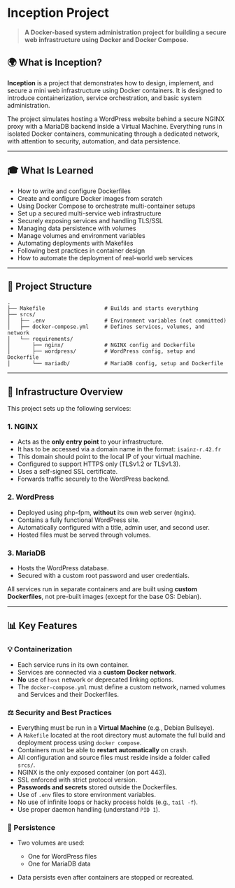 # Inception Project

> **A Docker-based system administration project for building a secure web infrastructure using Docker and Docker Compose.**

## 🌍 What is Inception?

**Inception** is a project that demonstrates how to design, implement, and secure a mini web infrastructure using Docker containers.
It is designed to introduce containerization, service orchestration, and basic system administration.

The project simulates hosting a WordPress website behind a secure NGINX proxy with a MariaDB backend inside a Virtual Machine.
Everything runs in isolated Docker containers, communicating through a dedicated network, with attention to security, automation, and data persistence.

---

## 🎓 What Is Learned

* How to write and configure Dockerfiles
* Create and configure Docker images from scratch
* Using Docker Compose to orchestrate multi-container setups
* Set up a secured multi-service web infrastructure
* Securely exposing services and handling TLS/SSL
* Managing data persistence with volumes
* Manage volumes and environment variables
* Automating deployments with Makefiles
* Following best practices in container design
* How to automate the deployment of real-world web services

---

## 🔧 Project Structure

```
.
├── Makefile                   # Builds and starts everything
├── srcs/
│   ├── .env                   # Environment variables (not committed)
│   ├── docker-compose.yml     # Defines services, volumes, and network
│   └── requirements/
│       ├── nginx/             # NGINX config and Dockerfile
│       ├── wordpress/         # WordPress config, setup and Dockerfile
│       └── mariadb/           # MariaDB config, setup and Dockerfile

```

---

## 🚀 Infrastructure Overview

This project sets up the following services:

### 1. **NGINX**

* Acts as the **only entry point** to your infrastructure.
* It has to be accessed via a domain name in the format: `isainz-r.42.fr`
* This domain should point to the local IP of your virtual machine.
* Configured to support HTTPS only (TLSv1.2 or TLSv1.3).
* Uses a self-signed SSL certificate.
* Forwards traffic securely to the WordPress backend.

### 2. **WordPress**

* Deployed using php-fpm, **without** its own web server (nginx).
* Contains a fully functional WordPress site.
* Automatically configured with a title, admin user, and second user.
* Hosted files must be served through volumes.

### 3. **MariaDB**

* Hosts the WordPress database.
* Secured with a custom root password and user credentials.

All services run in separate containers and are built using **custom Dockerfiles**, not pre-built images (except for the base OS: Debian).

---

## 📊 Key Features

### 💡 Containerization

* Each service runs in its own container.
* Services are connected via a **custom Docker network**.
* **No** use of `host` network or deprecated linking options.
* The `docker-compose.yml` must define a custom network, named volumes and Services and their Dockerfiles.

### ⚖️ Security and Best Practices

* Everything must be run in a **Virtual Machine** (e.g., Debian Bullseye).
* A `Makefile` located at the root directory must automate the full build and deployment process using `docker compose`.
* Containers must be able to **restart automatically** on crash.
* All configuration and source files must reside inside a folder called `srcs/`.
* NGINX is the only exposed container (on port 443).
* SSL enforced with strict protocol version.
* **Passwords and secrets** stored outside the Dockerfiles.
* Use of `.env` files to store environment variables.
* No use of infinite loops or hacky process holds (e.g., `tail -f`).
* Use proper daemon handling (understand `PID 1`).

### 💾 Persistence

* Two volumes are used:

  * One for WordPress files
  * One for MariaDB data
* Data persists even after containers are stopped or recreated.

